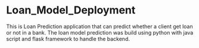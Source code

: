 # Loan_Model_Deployment
This is Loan Prediction application that can predict whether a client get loan or not in a bank. The loan model prediction was build using python with java script and flask framework to handle the backend.
